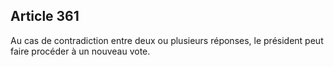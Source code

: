 Article 361
----
Au cas de contradiction entre deux ou plusieurs réponses, le président peut
faire procéder à un nouveau vote.
